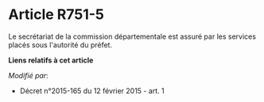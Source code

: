 # Article R751-5

Le secrétariat de la commission départementale est assuré par les services placés sous l'autorité du préfet.

**Liens relatifs à cet article**

_Modifié par_:

  - Décret n°2015-165 du 12 février 2015 - art. 1
